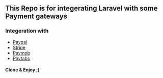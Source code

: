 
## This Repo is for integerating Laravel with some Payment gateways

### Integeration with

* [Paypal](https://developer.paypal.com/api/rest/)
* [Stripe](https://stripe.com/docs/api)
* [Paymob](https://docs.paymob.com/docs)
* [Paytabs](https://site.paytabs.com/en/pt2-documentation/)



#### Clone & Enjoy ;)

